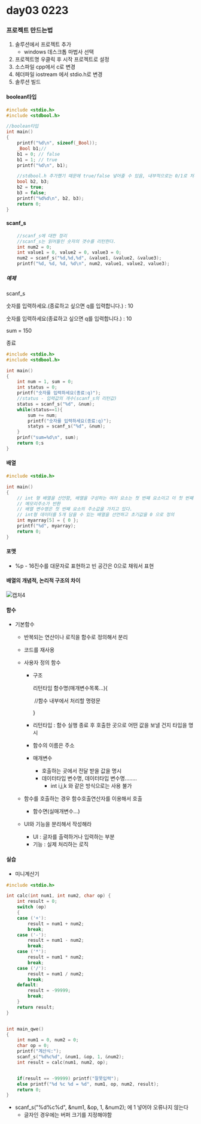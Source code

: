 # day03 0223

### 프로젝트 만드는법

1. 솔루션에서 프로젝트 추가
   * windows 데스크톱 마법사 선택
2. 프로젝트명 우클릭 후 시작 프로젝트로 설정
3.  소스파일 cpp에서 c로 변경
4. 헤더파일 iostream 에서 stdio.h로 변경
5. 솔루션 빌드







#### boolean타입

```c
#include <stdio.h>
#include <stdbool.h>

//boolean타입
int main()
{
	printf("%d\n", sizeof(_Bool));
	_Bool b1;//
	b1 = 0; // false
	b1 = 1; // true
	printf("%d\n", b1);

	//stdbool.h 추가했기 때문에 true/false 넣어줄 수 있음, 내부적으로는 0/1로 처리
	bool b2, b3;
	b2 = true;
	b3 = false;
	printf("%d%d\n", b2, b3);
	return 0;
}
```



#### scanf_s

```c
	//scanf_s에 대한 정리
	//scanf_s는 읽어들인 숫자의 갯수를 리턴한다.
	int num2 = 0;
	int value1 = 0, value2 = 0, value3 = 0;
	num2 = scanf_s("%d,%d,%d", &value1, &value2, &value3);
	printf("%d, %d, %d, %d\n", num2, value1, value2, value3);
```

##### 예제

scanf_s

숫자를 입력하세요.(종료하고 싶으면 q를 입력합니다.) : 10  

숫자를 입력하세요(종료하고 싶으면 q를 입력합니다.) : 10

sum = 150

종료

```c
#include <stdio.h>
#include <stdbool.h>

int main()
{
	int num = 1, sum = 0;
    int status = 0;
    printf("숫자를 입력하세요(종료:q)");
    //status - 입력값의 개수(scanf_s의 리턴값)
    status = scanf_s("%d", &num);
    while(status==1){
        sum += num;
        printf("숫자를 입력하세요(종료:q)");
        statys = scanf_s("%d", &num);
    }
    prinf("sum=%d\n", sum);
    return 0;s
}

```





#### 배열

```c
#include <stdio.h>

int main()
{
	// int 형 배열을 선언함, 배열을 구성하는 여러 요소는 첫 번째 요소이고 이 첫 번째 요소의
	// 메모리주소가 반환
	// 배열 변수명은 첫 번째 요소의 주소값을 가지고 있다.
	// int형 데이터를 5개 담을 수 있는 배열을 선언하고 초기값을 0 으로 정의
	int myarray[5] = { 0 };
	printf("%d", myarray);
	return 0;
}
```



#### 포맷

* %p - 16진수를 대문자로 표현하고 빈 공간은 0으로 채워서 표현





#### 배열의 개념적, 논리적 구조의 차이

![캡처4](C:\Users\test\Desktop\TIL\IoT\캡처4.PNG)







#### 함수

* 기본함수

  * 반복되는 연산이나 로직을 함수로 정의해서 분리

  * 코드를 재사용

  * 사용자 정의 함수

    * 구조

      리턴타임 함수명(매개변수목록...){

      ​	//함수 내부에서 처리할 명령문

       }

    * 리턴타입 : 함수 실행 종료 후 호출한 곳으로 어떤 값을 보낼 건지 타입을 명시

    * 함수의 이름은 주소

    * 매개변수

      * 호출하는 곳에서 전달 받을 값을 명시
      * 데이터타입 변수명, 데이터타입 변수명........
        * int i,j,k 와 같은 방식으로는 사용 불가

  * 함수를 호출하는 경우 함수호출연산자를 이용해서 호출

    * 함수면(실매개변수...)

  * UI와 기능을 분리해서 작성해라

    * UI : 글자를 출력하거나 입력하는 부분
    * 기능 : 실제 처리하는 로직





#### 실습

* 미니계산기

```c
#include <stdio.h>

int calc(int num1, int num2, char op) {
	int result = 0;
	switch (op)
	{
	case ('+'):
		result = num1 + num2;
		break;
	case ('-'):
		result = num1 - num2;
		break;
	case ('*'):
		result = num1 * num2;
		break;
	case ('/'):
		result = num1 / num2;
		break;
	default:
		result = -99999;
		break;
	}
	return result;
}


int main_qwe()
{
	int num1 = 0, num2 = 0;
	char op = 0;
	printf("계산식:");
	scanf_s("%d%c%d", &num1, &op, 1, &num2);
	int result = calc(num1, num2, op);


	if(result == -99999) printf("잘못입력");
	else printf("%d %c %d = %d", num1, op, num2, result);
	return 0;
}
```

* scanf_s("%d%c%d", &num1, &op, 1, &num2);  에 1 넣어야 오류나지 않는다
  * 글자인 경우에는 버퍼 크기를 지정해야함